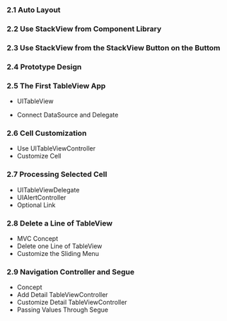 ### 2.1 Auto Layout

### 2.2 Use StackView from Component Library

### 2.3 Use StackView from the StackView Button on the Buttom

### 2.4 Prototype Design

### 2.5 The First TableView App

* UITableView


* Connect DataSource and Delegate

### 2.6 Cell Customization

* Use UITableViewController
* Customize Cell

### 2.7 Processing Selected Cell

* UITableViewDelegate
* UIAlertController
* Optional Link

### 2.8 Delete a Line of TableView

* MVC Concept
* Delete one Line of TableView
* Customize the Sliding Menu

### 2.9 Navigation Controller and Segue

* Concept
* Add Detail TableViewController
* Customize Detail TableViewController
* Passing Values Through Segue